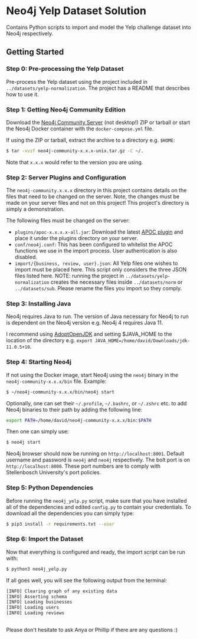 # Neo4j Yelp Dataset Solution

Contains Python scripts to import and model the Yelp challenge dataset into Neo4j respectively.

## Getting Started

### Step 0: Pre-processing the Yelp Dataset

Pre-process the Yelp dataset using the project included in `../datasets/yelp-normalization`. The project has a README that describes how to use it.

### Step 1: Getting Neo4j Community Edition

Download the [Neo4j Community Server](https://neo4j.com/download-center/?ref=web-product-database/#community) (not desktop!)
ZIP or tarball or start the Neo4j Docker container with the `docker-compose.yml` file.

If using the ZIP or tarball, extract the archive to a directory e.g. `$HOME`:
```bash
$ tar -xvzf neo4j-community-x.x.x-unix.tar.gz -C ~/.
```
Note that `x.x.x` would refer to the version you are using.

### Step 2: Server Plugins and Configuration
The `neo4j-community.x.x.x` directory in this project contains details
on the files that need to be changed on the server. Note, the changes must be made on your server files and not on this 
project! This project's directory is simply a demonstration. 

The following files must be changed on the server:

* `plugins/apoc-x.x.x.x-all.jar`: Download the latest [APOC plugin](https://github.com/neo4j-contrib/neo4j-apoc-procedures/releases) and place it under the plugins directory on your server.
* `conf/neo4j.conf`: This has been configured to whitelist the APOC functions we use in the import process. User authentication is also disabled.
* `import/{business, review, user}.json`: All Yelp files one wishes to import must be placed here. This script only considers the three JSON files listed here.
NOTE: running the project in `../datasets/yelp-normalization` creates the necessary files inside `../datasets/norm` or `../datasets/sub`. Please rename the files you import so they comply.

### Step 3: Installing Java

Neo4j requires Java to run. The version of Java necessary for Neo4j to run is dependent on the Neo4j version e.g. Neo4j 4 requires Java 11. 

I recommend using [AdoptOpenJDK](https://adoptopenjdk.net/installation.html?variant=openjdk11&jvmVariant=hotspot) and setting $JAVA_HOME to the location of the directory e.g. `export JAVA_HOME=/home/david/Downloads/jdk-11.0.5+10`.

### Step 4: Starting Neo4j

If not using the Docker image, start Neo4j using the `neo4j` binary in the `neo4j-community-x.x.x/bin` file. Example:
```bash
$ ~/neo4j-community-x.x.x/bin/neo4j start
```
Optionally, one can set their `~/.profile`, `~/.bashrc`, or `~/.zshrc` etc. to add Neo4j binaries to their path by adding the following line: 
```bash
export PATH=/home/david/neo4j-community-x.x.x/bin:$PATH
```
Then one can simply use:
```bash
$ neo4j start
```

Neo4j browser should now be running on `http://localhost:8001`. Default username and password is `neo4j` and `neo4j` respectively. The bolt port is on `http://localhost:8000`. These port numbers are to comply with Stellenbosch University's port policies.

### Step 5: Python Dependencies

Before running the `neo4j_yelp.py` script, make sure that you have installed all of the dependencies and edited `config.py` to contain your credentials. To download all the dependencies you can simply type:
```bash
$ pip3 install -r requirements.txt --user
```

### Step 6: Import the Dataset

Now that everything is configured and ready, the import script can be run with:
```bash
$ python3 neo4j_yelp.py
```
If all goes well, you will see the following output from the terminal:
```bash
[INFO] Clearing graph of any existing data
[INFO] Asserting schema
[INFO] Loading businesses
[INFO] Loading users
[INFO] Loading reviews
```


##

Please don't hesitate to ask Anya or Phillip if there are any questions :)
